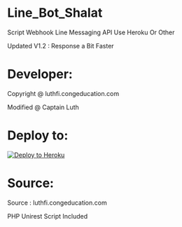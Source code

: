 # Line_Bot_Shalat
Script Webhook Line Messaging API Use Heroku Or Other

Updated V1.2 : Response a Bit Faster

# Developer:
Copyright @ luthfi.congeducation.com

Modified @ Captain Luth

# Deploy to:
[![Deploy to Heroku](https://www.herokucdn.com/deploy/button.svg)](https://heroku.com/deploy)

# Source:
Source : luthfi.congeducation.com

PHP Unirest Script Included

